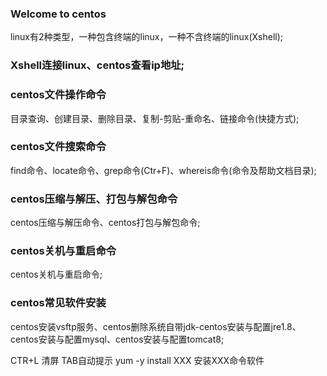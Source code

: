 ### Welcome to centos

linux有2种类型，一种包含终端的linux，一种不含终端的linux(Xshell);

### Xshell连接linux、centos查看ip地址;

### centos文件操作命令
  
  目录查询、创建目录、删除目录、复制-剪贴-重命名、链接命令(快捷方式);
  
### centos文件搜索命令
  
  find命令、locate命令、grep命令(Ctr+F)、whereis命令(命令及帮助文档目录);
  
### centos压缩与解压、打包与解包命令
 
  centos压缩与解压命令、centos打包与解包命令;
  
### centos关机与重启命令
  
  centos关机与重启命令;
  
### centos常见软件安装
  centos安装vsftp服务、centos删除系统自带jdk-centos安装与配置jre1.8、centos安装与配置mysql、centos安装与配置tomcat8;
  
CTR+L 清屏 TAB自动提示		yum -y install XXX 安装XXX命令软件
